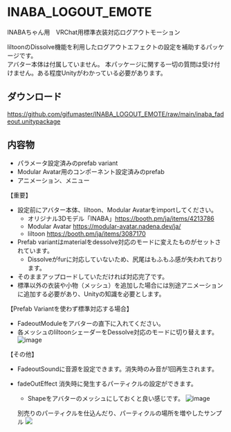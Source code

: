 # INABA_LOGOUT_EMOTE

INABAちゃん用　VRChat用標準衣装対応ログアウトモーション

liltoonのDissolve機能を利用したログアウトエフェクトの設定を補助するパッケージです。  
アバター本体は付属していません。 本パッケージに関する一切の質問は受け付けません。ある程度Unityがわかっている必要があります。

## ダウンロード
https://github.com/gifumaster/INABA_LOGOUT_EMOTE/raw/main/inaba_fadeout.unitypackage

## 内容物
 - パラメータ設定済みのprefab variant
 - Modular Avatar用のコンポーネント設定済みのprefab
 - アニメーション、メニュー

【重要】
 - 設定前にアバター本体、liltoon、Modular Avatarをimportしてください。
   - オリジナル3Dモデル「INABA」https://booth.pm/ja/items/4213786
   - Modular Avatar https://modular-avatar.nadena.dev/ja/
   - liltoon https://booth.pm/ja/items/3087170
 - Prefab variantはmaterialをdessolve対応のモードに変えたものがセットされています。
   - Dissolveがfurに対応していないため、尻尾はもふもふ感が失われております。
 - そのままアップロードしていただければ対応完了です。
 - 標準以外の衣装や小物（メッシュ）を追加した場合には別途アニメーションに追加する必要があり、Unityの知識を必要とします。

【Prefab Variantを使わず標準対応する場合】
 - FadeoutModuleをアバターの直下に入れてください。
 - 各メッシュのliltoonシェーダーをDessolve対応のモードに切り替えます。
 ![image](https://user-images.githubusercontent.com/34181574/215459237-a6e92c4e-37b2-4c2d-beda-05942a318b05.png)
 
【その他】
 - FadeoutSoundに音源を設定できます。消失時のみ音が1回再生されます。
 - fadeOutEffect 消失時に発生するパーティクルの設定ができます。
   - Shapeをアバターのメッシュにしておくと良い感じです。
   ![image](https://user-images.githubusercontent.com/34181574/215459778-1c87495a-374f-4522-bfb5-b6f3c1917f0d.png)
   
   別売りのパーティクルを仕込んだり、パーティクルの場所を増やしたサンプル
   [![](https://img.youtube.com/vi/4_fZdwAmXGs/0.jpg)](https://www.youtube.com/watch?v=4_fZdwAmXGs)
   
   
